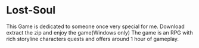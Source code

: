 # Lost-Soul
<p1>This Game is dedicated to someone once very special for me. Download extract the zip and enjoy the game(Windows only) The game is an RPG with rich storyline characters quests and offers around 1 hour of gameplay. </p1>
